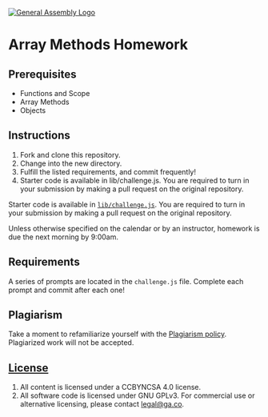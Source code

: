[![General Assembly Logo](https://camo.githubusercontent.com/1a91b05b8f4d44b5bbfb83abac2b0996d8e26c92/687474703a2f2f692e696d6775722e636f6d2f6b6538555354712e706e67)](https://generalassemb.ly/education/web-development-immersive)

# Array Methods Homework

## Prerequisites

* Functions and Scope
* Array Methods
* Objects

## Instructions

1. Fork and clone this repository.
2. Change into the new directory.
3. Fulfill the listed requirements, and commit frequently!
4. Starter code is available in lib/challenge.js. You are required to turn in your submission by making a pull request on the original repository.

Starter code is available in [`lib/challenge.js`](lib/challenge.js). You are
required to turn in your submission by making a pull request on the original
repository.

Unless otherwise specified on the calendar or by an instructor, homework is due
the next morning by 9:00am.

## Requirements

A series of prompts are located in the `challenge.js` file. Complete each prompt and commit after each one!

## Plagiarism

Take a moment to refamiliarize yourself with the [Plagiarism policy](https://git.generalassemb.ly/DC-WDI/Administrative/blob/master/plagiarism.md). Plagiarized work will not be accepted.

## [License](LICENSE)

1.  All content is licensed under a CC­BY­NC­SA 4.0 license.
1.  All software code is licensed under GNU GPLv3. For commercial use or
    alternative licensing, please contact legal@ga.co.
